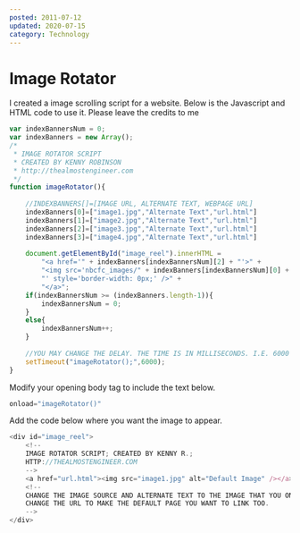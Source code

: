 ```yaml
---
posted: 2011-07-12
updated: 2020-07-15
category: Technology
---
```


# Image Rotator

I created a image scrolling script for a website. Below is the Javascript and HTML code to use it. Please leave the credits to me 

```javascript
var indexBannersNum = 0;
var indexBanners = new Array();
/*
 * IMAGE ROTATOR SCRIPT
 * CREATED BY KENNY ROBINSON
 * http://thealmostengineer.com
 */
function imageRotator(){
    
    //INDEXBANNERS[]=[IMAGE URL, ALTERNATE TEXT, WEBPAGE URL]
    indexBanners[0]=["image1.jpg","Alternate Text","url.html"]
    indexBanners[1]=["image2.jpg","Alternate Text","url.html"]
    indexBanners[2]=["image3.jpg","Alternate Text","url.html"]
    indexBanners[3]=["image4.jpg","Alternate Text","url.html"]
    
    document.getElementById("image_reel").innerHTML = 
        "<a href='" + indexBanners[indexBannersNum][2] + "'>" + 
        "<img src='nbcfc_images/" + indexBanners[indexBannersNum][0] + "' alt='" + indexBanners[indexBannersNum][1] + 
        "' style='border-width: 0px;' />" +
        "</a>";
    if(indexBannersNum >= (indexBanners.length-1)){
        indexBannersNum = 0;
    }
    else{
        indexBannersNum++;
    }
    
    //YOU MAY CHANGE THE DELAY. THE TIME IS IN MILLISECONDS. I.E. 6000 MILLISECONDS = 6 SECONDS
    setTimeout("imageRotator();",6000);
}
```

Modify your opening body tag to include the text below.

```javascript
onload="imageRotator()"
```

Add the code below where you want the image to appear. 
```javascript
<div id="image_reel">
    <!-- 
    IMAGE ROTATOR SCRIPT; CREATED BY KENNY R.; 
    HTTP://THEALMOSTENGINEER.COM
    -->
    <a href="url.html"><img src="image1.jpg" alt="Default Image" /></a>
    <!-- 
    CHANGE THE IMAGE SOURCE AND ALTERNATE TEXT TO THE IMAGE THAT YOU ONE TO SHOW FOR INCOMPATIABLE BROWSERS. ALSO 
    CHANGE THE URL TO MAKE THE DEFAULT PAGE YOU WANT TO LINK TOO.
    -->    
</div>
```
